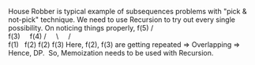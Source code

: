 House Robber is typical example of subsequences problems with "pick & not-pick" technique.
We need to use Recursion to try out every single possibility.
On noticing things properly,
f(5)
/      \
f(3)      f(4)
/     \      /   \
f(1)    f(2)  f(2) f(3)
Here, f(2), f(3) are getting repeated => Overlapping => Hence, DP.
​
So, Memoization needs to be used with Recursion.